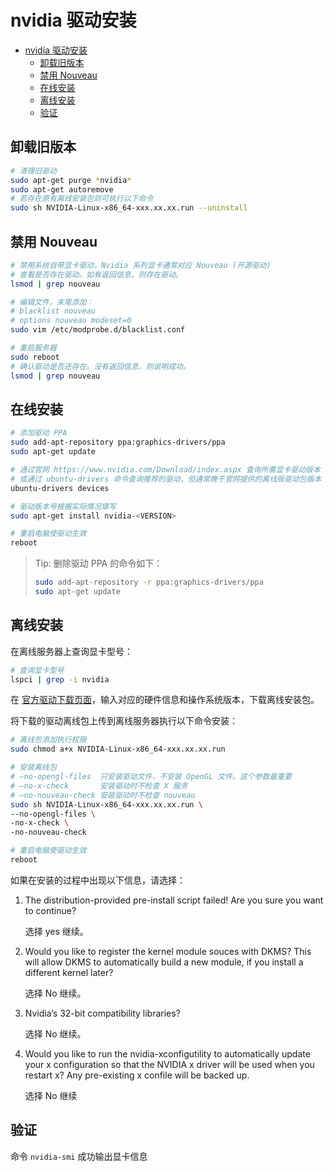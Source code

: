 # nvidia 驱动安装

- [nvidia 驱动安装](#nvidia-驱动安装)
  - [卸载旧版本](#卸载旧版本)
  - [禁用 Nouveau](#禁用-nouveau)
  - [在线安装](#在线安装)
  - [离线安装](#离线安装)
  - [验证](#验证)

## 卸载旧版本

```bash
# 清理旧驱动
sudo apt-get purge *nvidia*
sudo apt-get autoremove
# 若存在原有离线安装包则可执行以下命令
sudo sh NVIDIA-Linux-x86_64-xxx.xx.xx.run --uninstall
```

## 禁用 Nouveau

```bash
# 禁用系统自带显卡驱动，Nvidia 系列显卡通常对应 Nouveau (开源驱动)
# 查看是否存在驱动。如有返回信息，则存在驱动。
lsmod | grep nouveau

# 编辑文件，末尾添加：
# blacklist nouveau
# options nouveau modeset=0
sudo vim /etc/modprobe.d/blacklist.conf

# 重启服务器
sudo reboot
# 确认驱动是否还存在。没有返回信息，则说明成功。
lsmod | grep nouveau
```

## 在线安装

```bash
# 添加驱动 PPA
sudo add-apt-repository ppa:graphics-drivers/ppa
sudo apt-get update

# 通过官网 https://www.nvidia.com/Download/index.aspx 查询所需显卡驱动版本
# 或通过 ubuntu-drivers 命令查询推荐的驱动，但通常晚于官网提供的离线版驱动包版本
ubuntu-drivers devices

# 驱动版本号根据实际情况填写
sudo apt-get install nvidia-<VERSION>

# 重启电脑使驱动生效
reboot
```

> Tip: 删除驱动 PPA 的命令如下：
> ```bash
> sudo add-apt-repository -r ppa:graphics-drivers/ppa
> sudo apt-get update
> ```

## 离线安装

在离线服务器上查询显卡型号：

```bash
# 查询显卡型号
lspci | grep -i nvidia
```

在 [官方驱动下载页面](https://www.nvidia.com/Download/index.aspx)，输入对应的硬件信息和操作系统版本，下载离线安装包。

将下载的驱动离线包上传到离线服务器执行以下命令安装：

```bash
# 离线包添加执行权限
sudo chmod a+x NVIDIA-Linux-x86_64-xxx.xx.xx.run

# 安装离线包
# –no-opengl-files  只安装驱动文件，不安装 OpenGL 文件。这个参数最重要
# –no-x-check       安装驱动时不检查 X 服务
# –no-nouveau-check 安装驱动时不检查 nouveau
sudo sh NVIDIA-Linux-x86_64-xxx.xx.xx.run \
--no-opengl-files \
-no-x-check \
-no-nouveau-check

# 重启电脑使驱动生效
reboot
```

如果在安装的过程中出现以下信息，请选择：

1. The distribution-provided pre-install script failed! Are you sure you want to continue?

   选择 yes 继续。

2. Would you like to register the kernel module souces with DKMS? This will allow DKMS to automatically build a new module, if you install a different kernel later?

    选择 No 继续。

3. Nvidia’s 32-bit compatibility libraries?

    选择 No 继续。

4. Would you like to run the nvidia-xconfigutility to automatically update your x configuration so that the NVIDIA x driver will be used when you restart x? Any pre-existing x confile will be backed up.

    选择 No 继续

## 验证

命令 `nvidia-smi` 成功输出显卡信息
